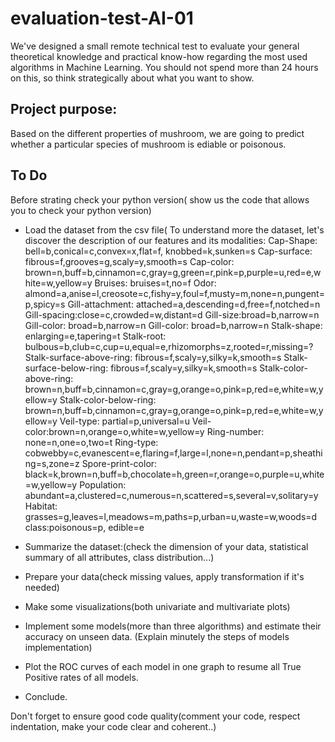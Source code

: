 # evaluation-test-AI-01

We've designed a small remote technical test to evaluate your general theoretical knowledge and practical know-how regarding the most used algorithms in Machine Learning. You should not spend more than 24 hours on this, so think strategically about what you want to show.

## Project purpose:
Based on the different properties of mushroom, we are going to predict whether a particular species of mushroom is ediable or poisonous. 

## To Do

Before strating check your python version( show us the code that allows you to check your python version)
* Load the dataset from the csv file( To understand more the dataset, let's discover the description of our features and its modalities:
Cap-Shape: bell=b,conical=c,convex=x,flat=f, knobbed=k,sunken=s
Cap-surface: fibrous=f,grooves=g,scaly=y,smooth=s
Cap-color: brown=n,buff=b,cinnamon=c,gray=g,green=r,pink=p,purple=u,red=e,white=w,yellow=y
Bruises: bruises=t,no=f
Odor: almond=a,anise=l,creosote=c,fishy=y,foul=f,musty=m,none=n,pungent=p,spicy=s
Gill-attachment: attached=a,descending=d,free=f,notched=n
Gill-spacing:close=c,crowded=w,distant=d
Gill-size:broad=b,narrow=n
Gill-color: broad=b,narrow=n
Gill-color: broad=b,narrow=n
Stalk-shape: enlarging=e,tapering=t
Stalk-root: bulbous=b,club=c,cup=u,equal=e,rhizomorphs=z,rooted=r,missing=?
Stalk-surface-above-ring: fibrous=f,scaly=y,silky=k,smooth=s
Stalk-surface-below-ring: fibrous=f,scaly=y,silky=k,smooth=s
Stalk-color-above-ring: brown=n,buff=b,cinnamon=c,gray=g,orange=o,pink=p,red=e,white=w,yellow=y
Stalk-color-below-ring: brown=n,buff=b,cinnamon=c,gray=g,orange=o,pink=p,red=e,white=w,yellow=y
Veil-type: partial=p,universal=u
Veil-color:brown=n,orange=o,white=w,yellow=y
Ring-number: none=n,one=o,two=t
Ring-type: cobwebby=c,evanescent=e,flaring=f,large=l,none=n,pendant=p,sheathing=s,zone=z
Spore-print-color: black=k,brown=n,buff=b,chocolate=h,green=r,orange=o,purple=u,white=w,yellow=y
Population: abundant=a,clustered=c,numerous=n,scattered=s,several=v,solitary=y
Habitat: grasses=g,leaves=l,meadows=m,paths=p,urban=u,waste=w,woods=d
class:poisonous=p, edible=e

* Summarize the dataset:(check the dimension of your data, statistical summary of all attributes, class distribution...)
* Prepare your data(check missing values, apply transformation if it's needed)
* Make some visualizations(both univariate and multivariate plots)
* Implement some models(more than three algorithms) and estimate their accuracy on unseen data. (Explain minutely the steps of models implementation)
* Plot the ROC curves of each model in one graph to resume all True Positive rates of all models.
* Conclude.

Don't forget to ensure good code quality(comment your code, respect indentation, make your code clear and coherent..)

